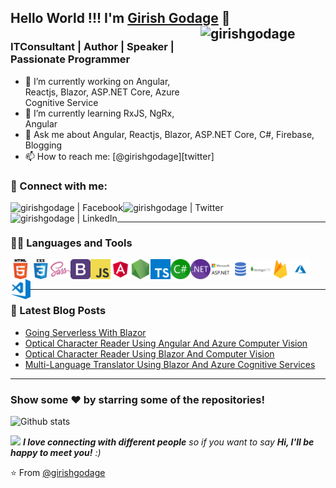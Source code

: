 ## Hello World !!! I'm [Girish Godage](https://girishgodage.in) 👋 <img align="right" src="https://girishgodage.in/img/logo.jpg" alt="girishgodage" width="200" height="150" />

### ITConsultant | Author | Speaker | Passionate Programmer

- 🔭 I’m currently working on Angular, Reactjs, Blazor, ASP.NET Core, Azure Cognitive Service
- 🌱 I’m currently learning RxJS, NgRx, Angular
- 💬 Ask me about Angular, Reactjs, Blazor, ASP.NET Core, C#, Firebase, Blogging
- 📫 How to reach me: [@girishgodage][twitter]

### 🤝 Connect with me:

[<img align="left" alt="girishgodage | Facebook" src="https://img.shields.io/badge/facebook-%231877F2.svg?&style=for-the-badge&logo=facebook&logoColor=white" />](https://www.facebook.com/girish.godage.5)
[<img align="left" alt="girishgodage | Twitter" src="https://img.shields.io/badge/twitter-%231DA1F2.svg?&style=for-the-badge&logo=twitter&logoColor=white" />](https://twitter.com/GGodage)
[<img align="left" alt="girishgodage | LinkedIn" src="https://img.shields.io/badge/linkedin-%230077B5.svg?&style=for-the-badge&logo=linkedin&logoColor=white" />](https://www.linkedin.com/in/girish-godage-0a80422)


<br />

---

### 👨‍💻 Languages and Tools

<img align="left" alt="HTML5" height="32" width="32" src="https://raw.githubusercontent.com/github/explore/80688e429a7d4ef2fca1e82350fe8e3517d3494d/topics/html/html.png" />
<img align="left" alt="CSS3" height="32" width="32" src="https://raw.githubusercontent.com/github/explore/80688e429a7d4ef2fca1e82350fe8e3517d3494d/topics/css/css.png" />
<img align="left" alt="Sass" height="32" width="32" src="https://raw.githubusercontent.com/github/explore/80688e429a7d4ef2fca1e82350fe8e3517d3494d/topics/sass/sass.png" />
<img align="left" alt="Bootstrap" height="32" width="32" src="https://raw.githubusercontent.com/github/explore/80688e429a7d4ef2fca1e82350fe8e3517d3494d/topics/bootstrap/bootstrap.png" />
<img align="left" alt="JS"height="32" width="32" src="https://raw.githubusercontent.com/github/explore/80688e429a7d4ef2fca1e82350fe8e3517d3494d/topics/javascript/javascript.png" />
<img align="left" alt="Angular"height="32" width="32" src="https://raw.githubusercontent.com/github/explore/80688e429a7d4ef2fca1e82350fe8e3517d3494d/topics/angular/angular.png" />
<img align="left" alt="NodeJS"height="32" width="32" src="https://raw.githubusercontent.com/github/explore/80688e429a7d4ef2fca1e82350fe8e3517d3494d/topics/nodejs/nodejs.png" />
<img align="left" alt="Typescript"height="32" width="32" src="https://raw.githubusercontent.com/github/explore/80688e429a7d4ef2fca1e82350fe8e3517d3494d/topics/typescript/typescript.png" />
<img align="left" alt="csharp"height="32" width="32" src="https://raw.githubusercontent.com/github/explore/80688e429a7d4ef2fca1e82350fe8e3517d3494d/topics/csharp/csharp.png" />
<img align="left" alt="dotnet"height="32" width="32" src="https://raw.githubusercontent.com/github/explore/93d8a67084f94b2a444e510199a6e7622e5b09a3/topics/dotnet/dotnet.png" />
<img align="left" alt="aspnet"height="32" width="32" src="https://raw.githubusercontent.com/github/explore/80688e429a7d4ef2fca1e82350fe8e3517d3494d/topics/aspnet/aspnet.png" />
<img align="left" alt="SQL"height="32" width="32" src="https://raw.githubusercontent.com/github/explore/80688e429a7d4ef2fca1e82350fe8e3517d3494d/topics/sql/sql.png" />
<img align="left" alt="mongodb"height="32" width="32" src="https://raw.githubusercontent.com/github/explore/80688e429a7d4ef2fca1e82350fe8e3517d3494d/topics/mongodb/mongodb.png" />
<img align="left" alt="Firebase"height="32" width="32" src="https://raw.githubusercontent.com/github/explore/80688e429a7d4ef2fca1e82350fe8e3517d3494d/topics/firebase/firebase.png" />
<img align="left" alt="Azure"height="32" width="32" src="https://raw.githubusercontent.com/github/explore/80688e429a7d4ef2fca1e82350fe8e3517d3494d/topics/azure/azure.png" />
<img align="left" alt="VS Code"height="32" width="32" src="https://raw.githubusercontent.com/github/explore/80688e429a7d4ef2fca1e82350fe8e3517d3494d/topics/visual-studio-code/visual-studio-code.png" />

<br />
<br />

---

### 📝 Latest Blog Posts

<!-- BLOG-POST-LIST:START -->
- [Going Serverless With Blazor](https://girishgodage.in/blog/serverless-with-blazor)
- [Optical Character Reader Using Angular And Azure Computer Vision](https://girishgodage.in/blog/ocr-using-angular-AzureComputerVision)
- [Optical Character Reader Using Blazor And Computer Vision](https://girishgodage.in/blog/ocr-using-blazor-AzureComputerVision)
- [Multi-Language Translator Using Blazor And Azure Cognitive Services](https://girishgodage.in/blog/multi-Language-Translator-using-blazor-AzureCognitiveServices)
<!-- BLOG-POST-LIST:END -->

---

### Show some ❤️ by starring some of the repositories!

![Github stats](https://github-readme-stats.vercel.app/api?username=girishgodage&show_icons=true&hide_border=true)

<img src="https://media.giphy.com/media/LnQjpWaON8nhr21vNW/giphy.gif" width="60"> <em><b>I love connecting with different people</b> so if you want to say <b>Hi, I'll be happy to meet you!</b> :)</em>


⭐️ From [@girishgodage](https://github.com/girishgodage)
